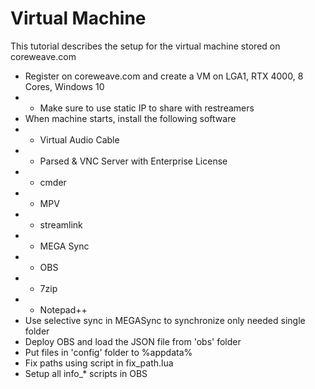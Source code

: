 # Virtual Machine

This tutorial describes the setup for the virtual machine stored on coreweave.com
* Register on coreweave.com and create a VM on LGA1, RTX 4000, 8 Cores, Windows 10
* * Make sure to use static IP to share with restreamers
* When machine starts, install the following software
* * Virtual Audio Cable
* * Parsed & VNC Server with Enterprise License
* * cmder
* * MPV
* * streamlink
* * MEGA Sync
* * OBS
* * 7zip
* * Notepad++
* Use selective sync in MEGASync to synchronize only needed single folder
* Deploy OBS and load the JSON file from 'obs' folder
* Put files in 'config' folder to %appdata%
* Fix paths using script in fix_path.lua
* Setup all info_* scripts in OBS
